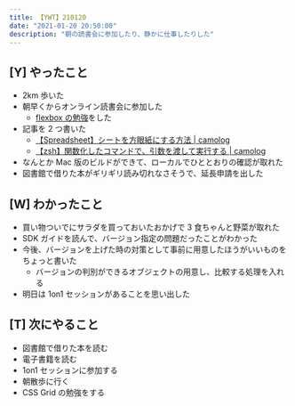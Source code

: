 ```yaml
---
title: 【YWT】210120
date: "2021-01-20 20:50:00"
description: "朝の読書会に参加したり、静かに仕事したりした"
---
```


## [Y] やったこと

- 2km 歩いた
- 朝早くからオンライン読書会に参加した
  - [flexbox の勉強](https://github.com/LeeDDHH/book-output/blob/main/%E5%88%9D%E5%BF%83%E8%80%85%E3%81%8B%E3%82%89%E3%81%A1%E3%82%83%E3%82%93%E3%81%A8%E3%81%97%E3%81%9F%E3%83%97%E3%83%AD%E3%81%AB%E3%81%AA%E3%82%8B_Web%E3%83%87%E3%82%B6%E3%82%A4%E3%83%B3%E5%9F%BA%E7%A4%8E%E5%85%A5%E9%96%80/77_flexbox%E3%82%92%E4%BD%BF%E3%81%A3%E3%81%9F%E3%83%AC%E3%82%A4%E3%82%A2%E3%82%A6%E3%83%88.md)をした
- 記事を 2 つ書いた
  - [【Spreadsheet】シートを方眼紙にする方法 | camolog](https://expfrom.me/graph-paper-with-spreadsheet/)
  - [【zsh】関数化したコマンドで、引数を渡して実行する | camolog](https://expfrom.me/zsh-make-command-with-argument/)
- なんとか Mac 版のビルドができて、ローカルでひととおりの確認が取れた
- 図書館で借りた本がギリギリ読み切れなさそうで、延長申請を出した

## [W] わかったこと

- 買い物ついでにサラダを買っておいたおかげで 3 食ちゃんと野菜が取れた
- SDK ガイドを読んで、バージョン指定の問題だったことがわかった
- 今後、バージョンを上げた時の対策として事前に用意したほうがいいものをちょっと書いた
  - バージョンの判別ができるオブジェクトの用意し、比較する処理を入れる
- 明日は 1on1 セッションがあることを思い出した

## [T] 次にやること

- 図書館で借りた本を読む
- 電子書籍を読む
- 1on1 セッションに参加する
- 朝散歩に行く
- CSS Grid の勉強をする
